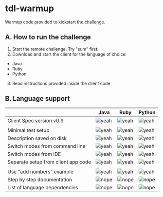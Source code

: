 # tdl-warmup

Warmup code provided to kickstart the challenge.

## A. How to run the challenge

1. Start the remote challenge. Try "sum" first.
2. Download and start the client for the language of choice:
  * Java
  * Ruby
  * Python
3. Read instructions provided inside the client code


## B. Language support

[yeah]: https://upload.wikimedia.org/wikipedia/commons/5/50/Yes_Check_Circle.svg
[nope]: https://upload.wikimedia.org/wikipedia/commons/f/f5/No_Cross.svg

|                                     |  Java   |  Ruby   | Python  |
| ----------------------------------- | ------- | ------- | ------- |
| Client Spec version v0.9            | ![yeah] | ![yeah] | ![yeah] |
||
| Minimal test setup                  | ![yeah] | ![yeah] | ![yeah] |
| Description saved on disk           | ![yeah] | ![yeah] | ![yeah] |
| Switch modes from command line      | ![yeah] | ![yeah] | ![yeah] |
| Switch modes from IDE               | ![yeah] | ![yeah] | ![yeah] |
| Separate setup from client app code | ![yeah] | ![yeah] | ![yeah] |
||
| Use "add numbers" example           | ![yeah] | ![yeah] | ![yeah] |
| Step by step documentation          | ![nope] | ![nope] | ![nope] |
| List of language dependencies       | ![nope] | ![nope] | ![nope] |
